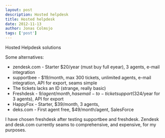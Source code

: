 ```yaml
---
layout: post
description: Hosted helpdesk
title: Hosted helpdesk
date: 2012-11-13
author: Jonas Colmsjo
tags: ['post']
---
```


Hosted Helpdesk solutions





Some alternatives:

* zendesk.com - Starter $20/year (must buy full eyear), 3 agents, e-mail integration
* supportbee - $19/month, max 300 tickets, unlimited agents, e-mail integration, API for export, seams simple
 * The tickets lacks an ID (strange, really basic)
* Freshdesk - $9/agent/month, has email-to-ticket support ($324/year for 3 agents), API for export
* HappyFox - Starter, $39/month, 3 agents, 
* deks.com - First agent free, $49/month/agent, SalesForce

I have chosen freshdesk after testing supportbee and freshdesk. Zendesk and desk.com currently seams to comprehensive, and expensive, for my purposes.
